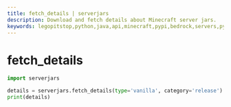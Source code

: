 ```yaml
---
title: fetch_details | serverjars
description: Download and fetch details about Minecraft server jars.
keywords: legopitstop,python,java,api,minecraft,pypi,bedrock,servers,pythonpackage,serverjars
---
```


# fetch_details

```py
import serverjars

details = serverjars.fetch_details(type='vanilla', category='release')
print(details)
```
